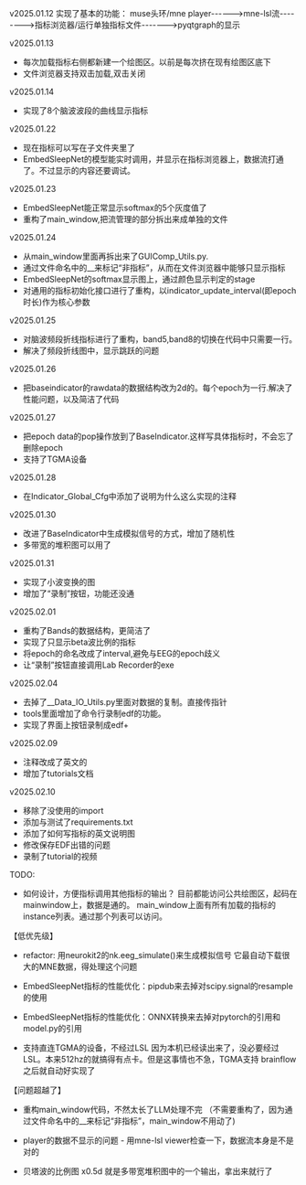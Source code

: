 v2025.01.12
实现了基本的功能：
        muse头环/mne player------>mne-lsl流-------->指标浏览器/运行单独指标文件------->pyqtgraph的显示

v2025.01.13
* 每次加载指标右侧都新建一个绘图区。以前是每次挤在现有绘图区底下
* 文件浏览器支持双击加载,双击关闭

v2025.01.14
* 实现了8个脑波波段的曲线显示指标

v2025.01.22
* 现在指标可以写在子文件夹里了
* EmbedSleepNet的模型能实时调用，并显示在指标浏览器上，数据流打通了。不过显示的内容还要调试。

v2025.01.23
* EmbedSleepNet能正常显示softmax的5个灰度值了
* 重构了main_window,把流管理的部分拆出来成单独的文件

v2025.01.24
* 从main_window里面再拆出来了GUIComp_Utils.py. 
* 通过文件命名中的__来标记“非指标”，从而在文件浏览器中能够只显示指标
* EmbedSleepNet的softmax显示图上，通过颜色显示判定的stage
* 对通用的指标初始化接口进行了重构，以indicator_update_interval(即epoch时长)作为核心参数

v2025.01.25
* 对脑波频段折线指标进行了重构，band5,band8的切换在代码中只需要一行。
* 解决了频段折线图中，显示跳跃的问题

v2025.01.26
* 把baseindicator的rawdata的数据结构改为2d的。每个epoch为一行.解决了性能问题，以及简洁了代码

v2025.01.27
* 把epoch data的pop操作放到了BaseIndicator.这样写具体指标时，不会忘了删除epoch
* 支持了TGMA设备

v2025.01.28
* 在Indicator_Global_Cfg中添加了说明为什么这么实现的注释

v2025.01.30
* 改进了BaseIndicator中生成模拟信号的方式，增加了随机性
* 多带宽的堆积图可以用了

v2025.01.31
* 实现了小波变换的图
* 增加了“录制”按钮，功能还没通

v2025.02.01
* 重构了Bands的数据结构，更简洁了
* 实现了只显示beta波比例的指标
* 将epoch的命名改成了interval,避免与EEG的epoch歧义
* 让“录制”按钮直接调用Lab Recorder的exe

v2025.02.04
* 去掉了__Data_IO_Utils.py里面对数据的复制。直接传指针
* tools里面增加了命令行录制edf的功能。
* 实现了界面上按钮录制成edf+

v2025.02.09
* 注释改成了英文的
* 增加了tutorials文档

v2025.02.10
* 移除了没使用的import
* 添加与测试了requirements.txt
* 添加了如何写指标的英文说明图
* 修改保存EDF出错的问题
* 录制了tutorial的视频

TODO:

* 如何设计，方便指标调用其他指标的输出？ 
  目前都能访问公共绘图区，起码在mainwindow上，数据是通的。
  main_window上面有所有加载的指标的instance列表。通过那个列表可以访问。


【低优先级】
* refactor: 用neurokit2的nk.eeg_simulate()来生成模拟信号
  它最自动下载很大的MNE数据，得处理这个问题

* EmbedSleepNet指标的性能优化：pipdub来去掉对scipy.signal的resample的使用
* EmbedSleepNet指标的性能优化：ONNX转换来去掉对pytorch的引用和model.py的引用

* 支持直连TGMA的设备，不经过LSL
  因为本机已经读出来了，没必要经过LSL。本来512hz的就搞得有点卡。但是这事情也不急，TGMA支持
  brainflow之后就自动好实现了

【问题超越了】
* 重构main_window代码，不然太长了LLM处理不完
（不需要重构了，因为通过文件命名中的__来标记“非指标”，main_window不用动了)

* player的数据不显示的问题 - 用mne-lsl viewer检查一下，数据流本身是不是对的

* 贝塔波的比例图 x0.5d
  就是多带宽堆积图中的一个输出，拿出来就行了
